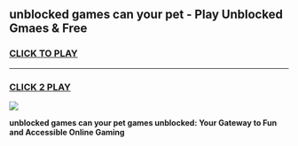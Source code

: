 
## unblocked games can your pet - Play Unblocked Gmaes & Free
<h3>
<a href="https://news.freeplayer.one?title=unblocked_games_can_your_pet&ref=23F">CLICK TO PLAY</a></h3>
<hr>

<h3>
<a href="https://news.freeplayer.one?title=unblocked_games_can_your_pet&ref=23F">CLICK 2 PLAY</a>
  
</h3>

<a href="https://news.freeplayer.one?title=unblocked_games_can_your_pet&ref=23F/"><img src="https://clearcache.store/games.png"></a>


**unblocked games can your pet games unblocked: Your Gateway to Fun and Accessible Online Gaming**
